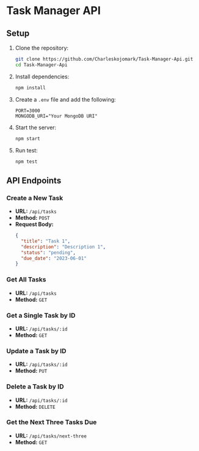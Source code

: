 # Task Manager API

## Setup

1. Clone the repository:
    ```sh
    git clone https://github.com/Charleskojomark/Task-Manager-Api.git
    cd Task-Manager-Api
    ```

2. Install dependencies:
    ```sh
    npm install
    ```

3. Create a `.env` file and add the following:
    ```env
    PORT=3000
    MONGODB_URI="Your MongoDB URI"
    ```

4. Start the server:
    ```sh
    npm start
    ```
5. Run test:
    ```sh
    npm test
    ```

## API Endpoints

### Create a New Task
- **URL:** `/api/tasks`
- **Method:** `POST`
- **Request Body:**
  ```json
  {
    "title": "Task 1",
    "description": "Description 1",
    "status": "pending",
    "due_date": "2023-06-01"
  }
  ```

### Get All Tasks
- **URL:** `/api/tasks`
- **Method:** `GET`

### Get a Single Task by ID
- **URL:** `/api/tasks/:id`
- **Method:** `GET`

### Update a Task by ID
- **URL:** `/api/tasks/:id`
- **Method:** `PUT`

### Delete a Task by ID
- **URL:** `/api/tasks/:id`
- **Method:** `DELETE`

### Get the Next Three Tasks Due
- **URL:** `/api/tasks/next-three`
- **Method:** `GET`

